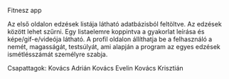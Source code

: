 Fitnesz app

Az első oldalon edzések listája látható adatbázisból feltöltve.
Az edzések között lehet szűrni. Egy listaelemre koppintva a gyakorlat leírása és képe/gif-e/videója látható.
A profil oldalon állíthatja be a felhasználó a nemét, magasságát, testsúlyát, ami alapján a program az egyes edzések ismétlésszámát személyre szabja.

Csapattagok:
Kovács Adrián
Kovács Evelin
Kovács Krisztián